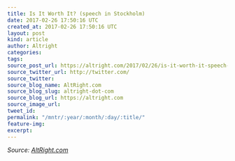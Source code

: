 ```yaml
---
title: Is It Worth It? (speech in Stockholm)
date: 2017-02-26 17:50:16 UTC
created_at: 2017-02-26 17:50:16 UTC
layout: post
kind: article
author: Altright
categories: 
tags: 
source_post_url: https://altright.com/2017/02/26/is-it-worth-it-speech-in-stockholm/
source_twitter_url: http://twitter.com/
source_twitter: 
source_blog_name: AltRight.com
source_blog_slug: altright-dot-com
source_blog_url: https://altright.com
source_image_url: 
tweet_id: 
permalink: "/mntr/:year/:month/:day/:title/"
feature-img: 
excerpt: 
---
```

<div class="">
    <i>Source: <a href="https://altright.com">AltRight.com</a></i>
</div>
